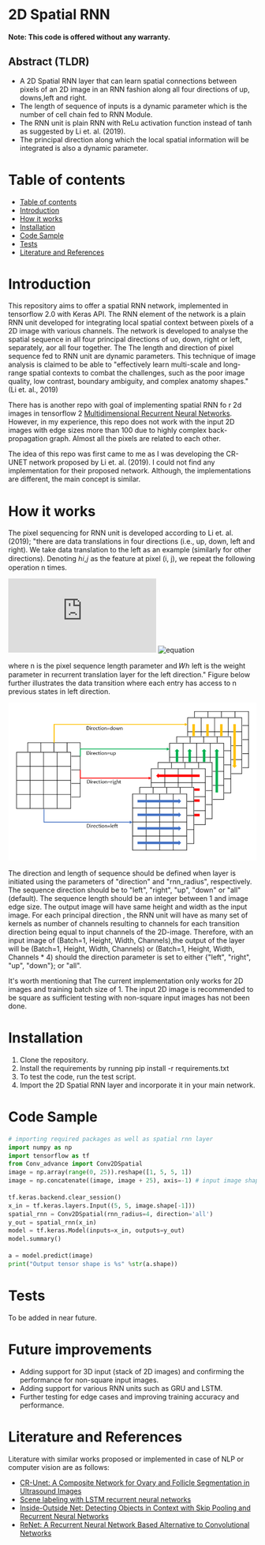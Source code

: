 # 2D Spatial RNN

#### Note: This code is offered without any warranty.

## Abstract (TLDR)
  * A 2D Spatial RNN layer that can learn spatial connections between pixels of an 2D image in an RNN fashion 
  along all four directions of up, downs,left and right.
  * The length of sequence of inputs is a dynamic parameter which is the number of cell chain fed to RNN Module. 
  * The RNN unit is plain RNN with ReLu activation function instead of tanh as suggested by Li et. al. (2019).  
  * The principal direction along which the local spatial information will be integrated is also a dynamic parameter. 

# Table of contents

<!--ts-->
   * [Table of contents](#table-of-contents)
   * [Introduction](#introduction)
   * [How it works](#how-it-works)
   * [Installation](#installation)
   * [Code Sample](#code-sample)
   * [Tests](#tests)
   * [Literature and References](#literature-and-References)
<!--te-->


# Introduction

This repository aims to offer a spatial RNN network, implemented in tensorflow 2.0 with Keras API. The RNN element of 
the network is a plain RNN unit developed for integrating local spatial context between pixels of a 2D image with 
various channels. The network is developed to analyse the spatial sequence in all four principal  directions of uo, 
down, right or left, separately, aor all four together. The The length and direction of pixel sequence fed to RNN unit are 
dynamic parameters. This technique of image analysis is claimed to be able to "effectively learn multi-scale and 
long-range spatial contexts to combat the challenges, such as the poor image quality, low contrast, boundary ambiguity, 
and complex anatomy shapes." (Li et. al., 2019)
 
There has is another repo with goal of implementing spatial RNN fo r 2d images in tensorflow 2 
[Multidimensional Recurrent Neural Networks](https://github.com/T-Almeida/tensorflow-keras-multidimensional-rnn). 
However, in my experience, this repo does not work with the input 2D images with edge sizes more than 100 due to highly 
complex back-propagation graph. Almost all the pixels are related to each other. 

The idea of this repo was first came to me as I was developing the CR-UNET network proposed by Li et. al. (2019). I could not find 
any implementation for their proposed network. Although, the implementations are different, the main concept is similar.


# How it works

The pixel sequencing for RNN unit is developed according to Li et. al. (2019); "there are data translations in four 
directions (i.e., up, down, left and right). We take data translation to the left as an example (similarly for 
other directions). Denoting ℎ𝑖,𝑗 as the feature at pixel (i, j), we repeat the following operation n times. 

![equation](https://latex.codecogs.com/gif.latex?%5Cvec%7Bh%7D_%7Bij%7D%3Df%28%5Cvec%7Bh%7D_%7Bi-1%2Cj%7D%2C%5Cvec%7Bh%7D_%7Bi%2Cj-1%7D%2C%20%5Cvec%7Bh%7D_%7Bi-1%2Cj-1%7D%2C%20%5Cvec%7Bs%7D_%7Bij%7D%29)
![equation](images/equation.PNG)

where n is the pixel sequence length parameter and 𝑊ℎ left is the weight parameter in recurrent translation layer 
for the left direction." Figure below further illustrates the data transition where each entry has access to n previous 
states in left direction. 

![Spatial RNN Layer](images/spatial_rnn_layer.PNG)

The direction and length of sequence should be defined when layer is initiated using the parameters of "direction" and 
"rnn_radius", respectively. The sequence direction should be to "left", "right", "up", "down" or "all" (default). The 
sequence length should be an integer between 1 and image edge size. 
The output image will have same height and width as the input image. 
For each principal direction , the 
RNN unit will have as many set of kernels as number of channels resulting to channels for each transition direction 
being equal to input 
channels of the 2D-image. Therefore, with an input image of (Batch=1, Height, Width, Channels),the output of the layer 
will be (Batch=1, Height, Width, Channels) or (Batch=1, Height, Width, Channels * 4) should the direction parameter 
is set to either {"left", "right", "up", "down"}; or "all".    

It's worth mentioning that The current implementation only works for 2D images and training batch size of 1. The input 2D image is recommended to 
be square as sufficient testing with non-square input images has not been done.


# Installation
1. Clone the repository.
2. Install the requirements by running pip install -r requirements.txt
3. To test the code, run the test script.
4. Import the 2D Spatial RNN layer and incorporate it in your main network. 

# Code Sample
```python
# importing required packages as well as spatial rnn layer 
import numpy as np
import tensorflow as tf
from Conv_advance import Conv2DSpatial
image = np.array(range(0, 25)).reshape([1, 5, 5, 1])
image = np.concatenate((image, image + 25), axis=-1) # input image shape (1,5,5,2)

tf.keras.backend.clear_session()
x_in = tf.keras.layers.Input((5, 5, image.shape[-1]))
spatial_rnn = Conv2DSpatial(rnn_radius=4, direction='all') 
y_out = spatial_rnn(x_in)
model = tf.keras.Model(inputs=x_in, outputs=y_out)
model.summary()

a = model.predict(image)
print("Output tensor shape is %s" %str(a.shape))
```

# Tests
To be added in near future.

# Future improvements
* Adding support for 3D input (stack of 2D images) and confirming the performance for non-square input images. 
* Adding support for various RNN units such as GRU and LSTM. 
* Further testing for edge cases and improving training accuracy and performance.

# Literature and References
Literature with similar works proposed or implemented in case of NLP or computer vision are as follows:
  * [CR-Unet: A Composite Network for Ovary and Follicle Segmentation in Ultrasound Images](https://pubmed.ncbi.nlm.nih.gov/31603808/)
  * [Scene labeling with LSTM recurrent neural networks](https://ieeexplore.ieee.org/abstract/document/7298977)
  * [Inside-Outside Net: Detecting Objects in Context with Skip Pooling and Recurrent Neural Networks](https://arxiv.org/abs/1512.04143)
  * [ReNet: A Recurrent Neural Network Based Alternative to Convolutional Networks](https://arxiv.org/abs/1505.00393)